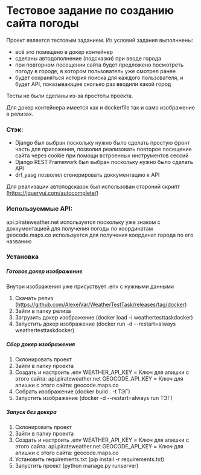 # Тестовое задание по созданию сайта погоды
Проект является тестовым заданием.
Из условий задания выполннены:
- всё это помещено в докер контейнер
- сделаны автодополнение (подсказки) при вводе города
- при повторном посещении сайта будет предложено посмотреть погоду в городе, в котором пользователь уже смотрел ранее
- будет сохраняться история поиска для каждого пользователя, и будет API, показывающее сколько раз вводили какой город

Тесты не были сделаны из-за простоты проекта.

Для докер контейнера имеется как и dockerfile так и само изображение в релизах.
### Стэк:
- Django был выбран поскольку нужно было сделать простую фронт часть для приложения, позволил реализовать повторое посещение сайта через cookie при помощи встроенных инструментов сессий
- Django REST Framework был выбран поскольку нужно было сделать API
- drf_yasg позволил сгенерировать доккументацию к API

Для реализации автоподсказок был использован стороний скрипт (https://jqueryui.com/autocomplete/)

### Используеммые API:
api.pirateweather.net используется поскольку уже знаком с доккументацией для получения погоды по координатам
geocode.maps.co используется для получения координат города по его названию
### Установка
##### Готовое докер изображение
Внутри изображения уже присуствует .env с нужными данными
1. Скачать релиз (https://github.com/AlexeiVar/WeatherTestTask/releases/tag/docker)
2. Зайти в папку релиза
3. Загрузить докер изображение (docker load -i weathertesttaskdocker)
4. Запустить докер изображение (docker run -d --restart=always weathertesttaskdocker)
##### Сбор докер изображения
1. Склонировать проект
2. Зайти в папку проекта
3. Создать и настроить .env
	WEATHER_API_KEY = Ключ для апишки с этого сайта: api.pirateweather.net
	GEOCODE_API_KEY = Ключ для апишки с этого сайта: geocode.maps.co
4. Собрать изображение (docker build . -t ТЭГ)
5. Запустить изображение (docker -d --restart=always run ТЭГ)
##### Запуск без докера
1. Склонировать проект
2. Зайти в папку проекта
3. Создать и настроить .env
	WEATHER_API_KEY = Ключ для апишки с этого сайта: api.pirateweather.net
	GEOCODE_API_KEY = Ключ для апишки с этого сайта: geocode.maps.co
4. Установить requirements.txt (pip install -r requirements.txt)
5. Запустить проект (python manage.py runserver)
